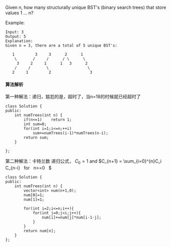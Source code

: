 Given n, how many structurally unique BST's (binary search trees) that store values 1 ... n?

Example:
```
Input: 3
Output: 5
Explanation:
Given n = 3, there are a total of 5 unique BST's:

   1         3     3      2      1
    \       /     /      / \      \
     3     2     1      1   3      2
    /     /       \                 \
   2     1         2                 3
```

#### 算法解析
第一种解法：递归，尴尬的是，超时了，当n=18的时候就已经超时了
```
class Solution {
public:
    int numTrees(int n) {
        if(n<=1)    return 1;
        int sum=0;
        for(int i=1;i<=n;++i)
            sum+=numTrees(i-1)*numTrees(n-i);
        return sum; 
    }
    
};
```
第二种解法：卡特兰数
递归公式， $C_0 = 1$ and $C_{n+1} = \sum_{i=0}^{n}C_i C_{n-i} &nbsp; for &nbsp; n>=0 &nbsp; $
```
class Solution {
public:
    int numTrees(int n) {
        vector<int> num(n+1,0);
        num[0]=1;
        num[1]=1;
        
        for(int i=2;i<=n;i++){
            for(int j=0;j<i;j++){
                num[i]+=num[j]*num[i-1-j];
            }
        }
        return num[n];
    }
};
```
